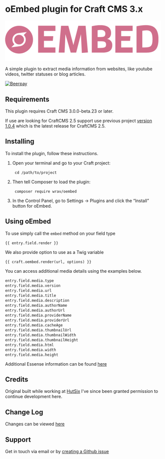 # oEmbed plugin for Craft CMS 3.x

![oEmbed](resources/img/plugin-logo.png)

A simple plugin to extract media information from websites, like youtube videos, twitter statuses or blog articles.

[![Beerpay](https://beerpay.io/wrav/oembed/badge.svg)](https://beerpay.io/wrav/oembed)

## Requirements

This plugin requires Craft CMS 3.0.0-beta.23 or later.

If use are looking for CraftCMS 2.5 support use previous project [version 1.0.4](https://github.com/hut6/oembed/tree/1.0.4) 
which is the latest release for CraftCMS 2.5.

## Installing

To install the plugin, follow these instructions.

1. Open your terminal and go to your Craft project:

        cd /path/to/project

2. Then tell Composer to load the plugin:

        composer require wrav/oembed

3. In the Control Panel, go to Settings → Plugins and click the “Install” button for oEmbed.

## Using oEmbed

To use simply call the `embed` method on your field type

    {{ entry.field.render }}
    
We also provide option to use as a Twig variable

    {{ craft.oembed.render(url, options) }}
    
You can access additional media details using the examples below.

    entry.field.media.type
    entry.field.media.version
    entry.field.media.url
    entry.field.media.title
    entry.field.media.description
    entry.field.media.authorName
    entry.field.media.authorUrl
    entry.field.media.providerName
    entry.field.media.providerUrl
    entry.field.media.cacheAge
    entry.field.media.thumbnailUrl
    entry.field.media.thumbnailWidth
    entry.field.media.thumbnailHeight
    entry.field.media.html
    entry.field.media.width
    entry.field.media.height
    
Additional Essense information can be found [here](https://github.com/essence/essence)

## Credits

Original built while working at [HutSix](https://hutsix.com.au/) I've since been granted permission to continue development here.

## Change Log

Changes can be viewed [here](https://github.com/wrav/oembed/blob/master/CHANGELOG.md)

## Support

Get in touch via email or by [creating a Github issue](/wrav/oembed/issues)
